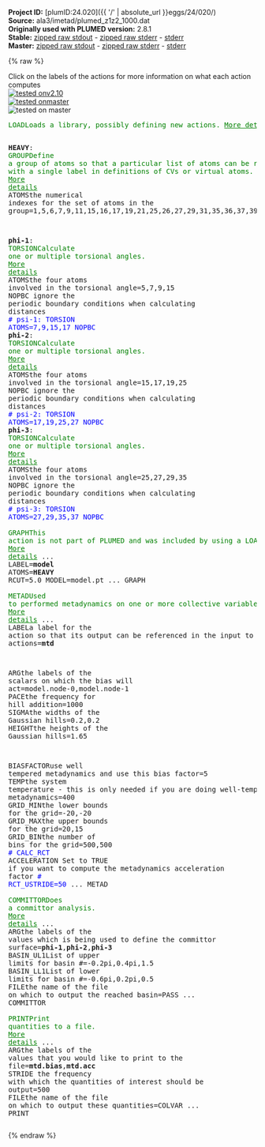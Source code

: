 **Project ID:** [plumID:24.020]({{ '/' | absolute_url }}eggs/24/020/)  
**Source:** ala3/imetad/plumed_z1z2_1000.dat  
**Originally used with PLUMED version:** 2.8.1  
**Stable:** [zipped raw stdout](plumed_z1z2_1000.dat.plumed.stdout.txt.zip) - [zipped raw stderr](plumed_z1z2_1000.dat.plumed.stderr.txt.zip) - [stderr](plumed_z1z2_1000.dat.plumed.stderr)  
**Master:** [zipped raw stdout](plumed_z1z2_1000.dat.plumed_master.stdout.txt.zip) - [zipped raw stderr](plumed_z1z2_1000.dat.plumed_master.stderr.txt.zip) - [stderr](plumed_z1z2_1000.dat.plumed_master.stderr)  

{% raw %}
<div class="plumedpreheader">
<div class="headerInfo" id="value_details_data/ala3/imetad/plumed_z1z2_1000.dat"> Click on the labels of the actions for more information on what each action computes </div>
<div class="containerBadge">
<div class="headerBadge"><a href="plumed_z1z2_1000.dat.plumed.stderr"><img src="https://img.shields.io/badge/v2.10-failed-red.svg" alt="tested onv2.10" /></a></div>
<div class="headerBadge"><a href="plumed_z1z2_1000.dat.plumed_master.stderr"><img src="https://img.shields.io/badge/master-failed-red.svg" alt="tested onmaster" /></a></div>
<div class="headerBadge"><img src="https://img.shields.io/badge/with-LOAD-yellow.svg" alt="tested on master" /></div>
</div>
</div>
<pre class="plumedlisting">
<span class="plumedtooltip" style="color:green">LOAD<span class="right">Loads a library, possibly defining new actions. <a href="https://www.plumed.org/doc-master/user-doc/html/LOAD" style="color:green">More details</a><i></i></span></span> <span class="plumedtooltip">FILE<span class="right">file to be loaded<i></i></span></span>=Graph.cpp

<span style="display:none;" id="data/ala3/imetad/plumed_z1z2_1000.dat">The LOAD action with label <b></b> calculates something</span><b name="data/ala3/imetad/plumed_z1z2_1000.datHEAVY" onclick='showPath("data/ala3/imetad/plumed_z1z2_1000.dat","data/ala3/imetad/plumed_z1z2_1000.datHEAVY","data/ala3/imetad/plumed_z1z2_1000.datHEAVY","brown")'>HEAVY</b>: <span class="plumedtooltip" style="color:green">GROUP<span class="right">Define a group of atoms so that a particular list of atoms can be referenced with a single label in definitions of CVs or virtual atoms. <a href="https://www.plumed.org/doc-master/user-doc/html/GROUP" style="color:green">More details</a><i></i></span></span> <span class="plumedtooltip">ATOMS<span class="right">the numerical indexes for the set of atoms in the group<i></i></span></span>=1,5,6,7,9,11,15,16,17,19,21,25,26,27,29,31,35,36,37,39

<span style="display:none;" id="data/ala3/imetad/plumed_z1z2_1000.datHEAVY">The GROUP action with label <b>HEAVY</b> calculates something</span><b name="data/ala3/imetad/plumed_z1z2_1000.datphi-1" onclick='showPath("data/ala3/imetad/plumed_z1z2_1000.dat","data/ala3/imetad/plumed_z1z2_1000.datphi-1","data/ala3/imetad/plumed_z1z2_1000.datphi-1","brown")'>phi-1</b>:   <span class="plumedtooltip" style="color:green">TORSION<span class="right">Calculate one or multiple torsional angles. <a href="https://www.plumed.org/doc-master/user-doc/html/TORSION" style="color:green">More details</a><i></i></span></span> <span class="plumedtooltip">ATOMS<span class="right">the four atoms involved in the torsional angle<i></i></span></span>=5,7,9,15       <span class="plumedtooltip">NOPBC<span class="right"> ignore the periodic boundary conditions when calculating distances<i></i></span></span>
<span style="color:blue" class="comment"># psi-1:   TORSION ATOMS=7,9,15,17      NOPBC</span>
<span style="display:none;" id="data/ala3/imetad/plumed_z1z2_1000.datphi-1">The TORSION action with label <b>phi-1</b> calculates the following quantities:<table  align="center" frame="void" width="95%" cellpadding="5%"><tr><td width="5%"><b> Quantity </b>  </td><td><b> Description </b> </td></tr><tr><td width="5%">phi-1.value</td><td>the TORSION involving these atoms</td></tr></table></span><b name="data/ala3/imetad/plumed_z1z2_1000.datphi-2" onclick='showPath("data/ala3/imetad/plumed_z1z2_1000.dat","data/ala3/imetad/plumed_z1z2_1000.datphi-2","data/ala3/imetad/plumed_z1z2_1000.datphi-2","brown")'>phi-2</b>:   <span class="plumedtooltip" style="color:green">TORSION<span class="right">Calculate one or multiple torsional angles. <a href="https://www.plumed.org/doc-master/user-doc/html/TORSION" style="color:green">More details</a><i></i></span></span> <span class="plumedtooltip">ATOMS<span class="right">the four atoms involved in the torsional angle<i></i></span></span>=15,17,19,25    <span class="plumedtooltip">NOPBC<span class="right"> ignore the periodic boundary conditions when calculating distances<i></i></span></span>
<span style="color:blue" class="comment"># psi-2:   TORSION ATOMS=17,19,25,27    NOPBC</span>
<span style="display:none;" id="data/ala3/imetad/plumed_z1z2_1000.datphi-2">The TORSION action with label <b>phi-2</b> calculates the following quantities:<table  align="center" frame="void" width="95%" cellpadding="5%"><tr><td width="5%"><b> Quantity </b>  </td><td><b> Description </b> </td></tr><tr><td width="5%">phi-2.value</td><td>the TORSION involving these atoms</td></tr></table></span><b name="data/ala3/imetad/plumed_z1z2_1000.datphi-3" onclick='showPath("data/ala3/imetad/plumed_z1z2_1000.dat","data/ala3/imetad/plumed_z1z2_1000.datphi-3","data/ala3/imetad/plumed_z1z2_1000.datphi-3","brown")'>phi-3</b>:   <span class="plumedtooltip" style="color:green">TORSION<span class="right">Calculate one or multiple torsional angles. <a href="https://www.plumed.org/doc-master/user-doc/html/TORSION" style="color:green">More details</a><i></i></span></span> <span class="plumedtooltip">ATOMS<span class="right">the four atoms involved in the torsional angle<i></i></span></span>=25,27,29,35    <span class="plumedtooltip">NOPBC<span class="right"> ignore the periodic boundary conditions when calculating distances<i></i></span></span>
<span style="color:blue" class="comment"># psi-3:   TORSION ATOMS=27,29,35,37    NOPBC</span>
<br/><span style="display:none;" id="data/ala3/imetad/plumed_z1z2_1000.datphi-3">The TORSION action with label <b>phi-3</b> calculates the following quantities:<table  align="center" frame="void" width="95%" cellpadding="5%"><tr><td width="5%"><b> Quantity </b>  </td><td><b> Description </b> </td></tr><tr><td width="5%">phi-3.value</td><td>the TORSION involving these atoms</td></tr></table></span><span class="plumedtooltip" style="color:green">GRAPH<span class="right">This action is not part of PLUMED and was included by using a LOAD command <a href="https://www.plumed.org/doc-master/user-doc/html/LOAD" style="color:green">More details</a><i></i></span></span> ...
 LABEL=<b name="data/ala3/imetad/plumed_z1z2_1000.datmodel" onclick='showPath("data/ala3/imetad/plumed_z1z2_1000.dat","data/ala3/imetad/plumed_z1z2_1000.datmodel","data/ala3/imetad/plumed_z1z2_1000.datmodel","brown")'>model</b>
 ATOMS=<b name="data/ala3/imetad/plumed_z1z2_1000.datHEAVY">HEAVY</b>
 RCUT=5.0
 MODEL=model.pt
... GRAPH
<br/><span class="plumedtooltip" style="color:green">METAD<span class="right">Used to performed metadynamics on one or more collective variables. <a href="https://www.plumed.org/doc-master/user-doc/html/METAD" style="color:green">More details</a><i></i></span></span> ...
  <span class="plumedtooltip">LABEL<span class="right">a label for the action so that its output can be referenced in the input to other actions<i></i></span></span>=<b name="data/ala3/imetad/plumed_z1z2_1000.datmtd" onclick='showPath("data/ala3/imetad/plumed_z1z2_1000.dat","data/ala3/imetad/plumed_z1z2_1000.datmtd","data/ala3/imetad/plumed_z1z2_1000.datmtd","brown")'>mtd</b>

  <span class="plumedtooltip">ARG<span class="right">the labels of the scalars on which the bias will act<i></i></span></span>=model.node-0,model.node-1
  <span class="plumedtooltip">PACE<span class="right">the frequency for hill addition<i></i></span></span>=1000
  <span class="plumedtooltip">SIGMA<span class="right">the widths of the Gaussian hills<i></i></span></span>=0.2,0.2
  <span class="plumedtooltip">HEIGHT<span class="right">the heights of the Gaussian hills<i></i></span></span>=1.65

  <span class="plumedtooltip">BIASFACTOR<span class="right">use well tempered metadynamics and use this bias factor<i></i></span></span>=5
  <span class="plumedtooltip">TEMP<span class="right">the system temperature - this is only needed if you are doing well-tempered metadynamics<i></i></span></span>=400
  <span class="plumedtooltip">GRID_MIN<span class="right">the lower bounds for the grid<i></i></span></span>=-20,-20
  <span class="plumedtooltip">GRID_MAX<span class="right">the upper bounds for the grid<i></i></span></span>=20,15
  <span class="plumedtooltip">GRID_BIN<span class="right">the number of bins for the grid<i></i></span></span>=500,500
  <span style="color:blue" class="comment"># CALC_RCT</span>
  <span class="plumedtooltip">ACCELERATION<span class="right"> Set to TRUE if you want to compute the metadynamics acceleration factor<i></i></span></span>
  <span style="color:blue" class="comment"># RCT_USTRIDE=50</span>
... METAD
<br/><span style="display:none;" id="data/ala3/imetad/plumed_z1z2_1000.datmtd">The METAD action with label <b>mtd</b> calculates the following quantities:<table  align="center" frame="void" width="95%" cellpadding="5%"><tr><td width="5%"><b> Quantity </b>  </td><td><b> Description </b> </td></tr><tr><td width="5%">mtd.bias</td><td>the instantaneous value of the bias potential</td></tr><tr><td width="5%">mtd.acc</td><td>the metadynamics acceleration factor</td></tr></table></span><span class="plumedtooltip" style="color:green">COMMITTOR<span class="right">Does a committor analysis. <a href="https://www.plumed.org/doc-master/user-doc/html/COMMITTOR" style="color:green">More details</a><i></i></span></span> ...
  <span class="plumedtooltip">ARG<span class="right">the labels of the values which is being used to define the committor surface<i></i></span></span>=<b name="data/ala3/imetad/plumed_z1z2_1000.datphi-1">phi-1</b>,<b name="data/ala3/imetad/plumed_z1z2_1000.datphi-2">phi-2</b>,<b name="data/ala3/imetad/plumed_z1z2_1000.datphi-3">phi-3</b>
  <span class="plumedtooltip">BASIN_UL1<span class="right">List of upper limits for basin #<i></i></span></span>=-0.2pi,0.4pi,1.5
  <span class="plumedtooltip">BASIN_LL1<span class="right">List of lower limits for basin #<i></i></span></span>=-0.6pi,0.2pi,0.5
  <span class="plumedtooltip">FILE<span class="right">the name of the file on which to output the reached basin<i></i></span></span>=PASS
... COMMITTOR
<br/><span class="plumedtooltip" style="color:green">PRINT<span class="right">Print quantities to a file. <a href="https://www.plumed.org/doc-master/user-doc/html/PRINT" style="color:green">More details</a><i></i></span></span> ...
  <span class="plumedtooltip">ARG<span class="right">the labels of the values that you would like to print to the file<i></i></span></span>=<b name="data/ala3/imetad/plumed_z1z2_1000.datmtd">mtd.bias</b>,<b name="data/ala3/imetad/plumed_z1z2_1000.datmtd">mtd.acc</b>
  <span class="plumedtooltip">STRIDE<span class="right"> the frequency with which the quantities of interest should be output<i></i></span></span>=500
  <span class="plumedtooltip">FILE<span class="right">the name of the file on which to output these quantities<i></i></span></span>=COLVAR
... PRINT
</pre>
{% endraw %}
